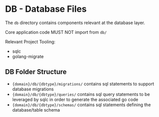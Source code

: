 # DB - Database Files

The `db` directory contains components relevant at the database layer.

Core application code MUST NOT import from `db/`

Relevant Project Tooling:

- sqlc
- golang-migrate

## DB Folder Structure

- `{domain}/db/{dbtype}/migrations/` contains sql statements to support database migrations
- `{domain}/db/{dbtype}/queries/` contains sql query statements to be leveraged by sqlc in order to generate the associated go code
- `{domain}/db/{dbtype}/schemas/` contains sql statements defining the database/table schema
